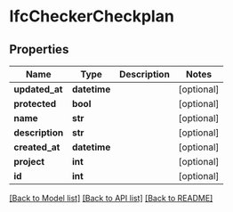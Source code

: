 # IfcCheckerCheckplan

## Properties
Name | Type | Description | Notes
------------ | ------------- | ------------- | -------------
**updated_at** | **datetime** |  | [optional] 
**protected** | **bool** |  | [optional] 
**name** | **str** |  | [optional] 
**description** | **str** |  | [optional] 
**created_at** | **datetime** |  | [optional] 
**project** | **int** |  | [optional] 
**id** | **int** |  | [optional] 

[[Back to Model list]](../README.md#documentation-for-models) [[Back to API list]](../README.md#documentation-for-api-endpoints) [[Back to README]](../README.md)


